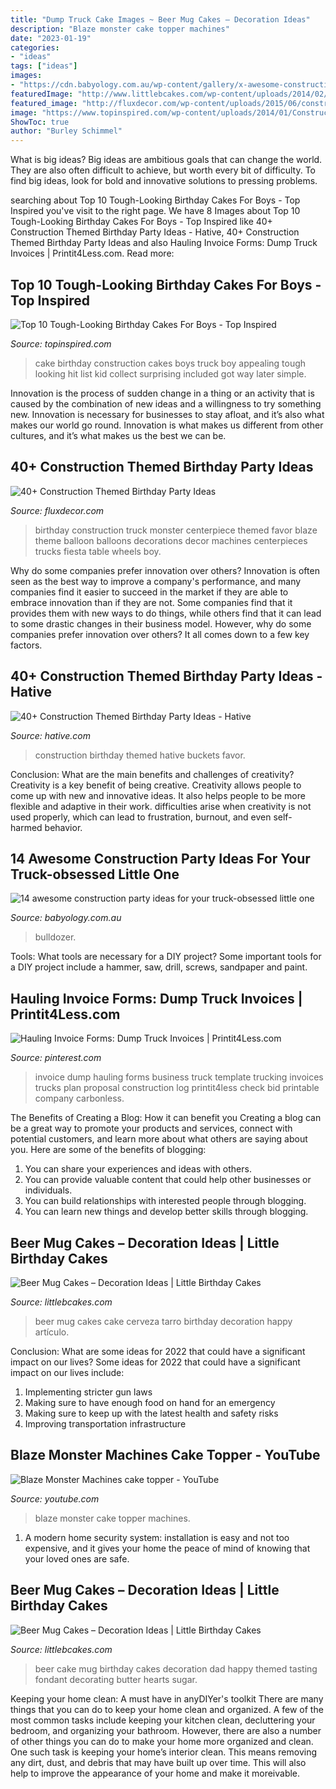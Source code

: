 ```yaml
---
title: "Dump Truck Cake Images ~ Beer Mug Cakes – Decoration Ideas"
description: "Blaze monster cake topper machines"
date: "2023-01-19"
categories:
- "ideas"
tags: ["ideas"]
images:
- "https://cdn.babyology.com.au/wp-content/gallery/x-awesome-construction-party-ideas-for-your-truck-obsessed-little-one/easy-cake.jpg"
featuredImage: "http://www.littlebcakes.com/wp-content/uploads/2014/02/Beer-Mug-Cakes-Pictures.jpg"
featured_image: "http://fluxdecor.com/wp-content/uploads/2015/06/construction-birthday-party/14-construction-themed-birthday-party.jpg"
image: "https://www.topinspired.com/wp-content/uploads/2014/01/Construction-Truck-Birthday-Cake.jpg"
ShowToc: true
author: "Burley Schimmel"
---
```



What is big ideas?
Big ideas are ambitious goals that can change the world. They are also often difficult to achieve, but worth every bit of difficulty. To find big ideas, look for bold and innovative solutions to pressing problems.

	

		
searching about Top 10 Tough-Looking Birthday Cakes For Boys - Top Inspired you've visit to the right page. We have 8 Images about Top 10 Tough-Looking Birthday Cakes For Boys - Top Inspired like 40+ Construction Themed Birthday Party Ideas - Hative, 40+ Construction Themed Birthday Party Ideas and also Hauling Invoice Forms: Dump Truck Invoices | Printit4Less.com. Read more:
		
    
## Top 10 Tough-Looking Birthday Cakes For Boys - Top Inspired

<img loading=lazy src="https://www.topinspired.com/wp-content/uploads/2014/01/Construction-Truck-Birthday-Cake.jpg" onerror="this.onerror=null;this.src='https://tse3.mm.bing.net/th?id=OIP.27EgP2brwNG7lecP5s8tkQHaF7&amp;pid=15.1';" alt="Top 10 Tough-Looking Birthday Cakes For Boys - Top Inspired">

_Source: topinspired.com_

>cake birthday construction cakes boys truck boy appealing tough looking hit list kid collect surprising included got way later simple. 

	

Innovation is the process of sudden change in a thing or an activity that is caused by the combination of new ideas and a willingness to try something new. Innovation is necessary for businesses to stay afloat, and it’s also what makes our world go round. Innovation is what makes us different from other cultures, and it’s what makes us the best we can be.

    
## 40+ Construction Themed Birthday Party Ideas

<img loading=lazy src="http://fluxdecor.com/wp-content/uploads/2015/06/construction-birthday-party/14-construction-themed-birthday-party.jpg" onerror="this.onerror=null;this.src='https://tse3.mm.bing.net/th?id=OIP.LcTC_YhSYbqop-hN0NDcOQHaLK&amp;pid=15.1';" alt="40+ Construction Themed Birthday Party Ideas">

_Source: fluxdecor.com_

>birthday construction truck monster centerpiece themed favor blaze theme balloon balloons decorations decor machines centerpieces trucks fiesta table wheels boy. 

	

Why do some companies prefer innovation over others?
Innovation is often seen as the best way to improve a company's performance, and many companies find it easier to succeed in the market if they are able to embrace innovation than if they are not. Some companies find that it provides them with new ways to do things, while others find that it can lead to some drastic changes in their business model. However, why do some companies prefer innovation over others? It all comes down to a few key factors.

    
## 40+ Construction Themed Birthday Party Ideas - Hative

<img loading=lazy src="https://hative.com/wp-content/uploads/2015/06/construction-birthday-party/33-construction-themed-birthday-party.jpg" onerror="this.onerror=null;this.src='https://tse3.mm.bing.net/th?id=OIP.4YSmrE9tgVoAuVL9-0SeMgHaLH&amp;pid=15.1';" alt="40+ Construction Themed Birthday Party Ideas - Hative">

_Source: hative.com_

>construction birthday themed hative buckets favor. 

	

Conclusion: What are the main benefits and challenges of creativity?
Creativity is a key benefit of being creative. Creativity allows people to come up with new and innovative ideas. It also helps people to be more flexible and adaptive in their work. difficulties arise when creativity is not used properly, which can lead to frustration, burnout, and even self- harmed behavior.

    
## 14 Awesome Construction Party Ideas For Your Truck-obsessed Little One

<img loading=lazy src="https://cdn.babyology.com.au/wp-content/gallery/x-awesome-construction-party-ideas-for-your-truck-obsessed-little-one/easy-cake.jpg" onerror="this.onerror=null;this.src='https://tse2.mm.bing.net/th?id=OIP.RfgfckEJbPF0ENbq2laS_QHaJ3&amp;pid=15.1';" alt="14 awesome construction party ideas for your truck-obsessed little one">

_Source: babyology.com.au_

>bulldozer. 

	

Tools: What tools are necessary for a DIY project?
Some important tools for a DIY project include a hammer, saw, drill, screws, sandpaper and paint.

    
## Hauling Invoice Forms: Dump Truck Invoices | Printit4Less.com

<img loading=lazy src="https://i.pinimg.com/736x/d9/c7/00/d9c7006d647882ad9be4d07881e44350.jpg" onerror="this.onerror=null;this.src='https://tse3.mm.bing.net/th?id=OIP.v-nzAyzsDwg95WOiVOCG3AAAAA&amp;pid=15.1';" alt="Hauling Invoice Forms: Dump Truck Invoices | Printit4Less.com">

_Source: pinterest.com_

>invoice dump hauling forms business truck template trucking invoices trucks plan proposal construction log printit4less check bid printable company carbonless. 

	

The Benefits of Creating a Blog: How it can benefit you
Creating a blog can be a great way to promote your products and services, connect with potential customers, and learn more about what others are saying about you. Here are some of the benefits of blogging:
1. You can share your experiences and ideas with others.
2. You can provide valuable content that could help other businesses or individuals.
3. You can build relationships with interested people through blogging.
4. You can learn new things and develop better skills through blogging.

    
## Beer Mug Cakes – Decoration Ideas | Little Birthday Cakes

<img loading=lazy src="http://www.littlebcakes.com/wp-content/uploads/2014/02/Beer-Mug-Cakes-Images.jpg" onerror="this.onerror=null;this.src='https://tse1.mm.bing.net/th?id=OIP.7SWlstLyblLA-2u_8xaLmQHaJ4&amp;pid=15.1';" alt="Beer Mug Cakes – Decoration Ideas | Little Birthday Cakes">

_Source: littlebcakes.com_

>beer mug cakes cake cerveza tarro birthday decoration happy artículo. 

	

Conclusion: What are some ideas for 2022 that could have a significant impact on our lives?
Some ideas for 2022 that could have a significant impact on our lives include: 
1. Implementing stricter gun laws 
2. Making sure to have enough food on hand for an emergency 
3. Making sure to keep up with the latest health and safety risks 
4. Improving transportation infrastructure 

    
## Blaze Monster Machines Cake Topper - YouTube

<img loading=lazy src="https://i.ytimg.com/vi/PuqimM3iWs0/maxresdefault.jpg" onerror="this.onerror=null;this.src='https://tse3.mm.bing.net/th?id=OIP.fm5AEz24_0rYTqEjAKlPFAHaEK&amp;pid=15.1';" alt="Blaze Monster Machines cake topper - YouTube">

_Source: youtube.com_

>blaze monster cake topper machines. 

	

1. A modern home security system: installation is easy and not too expensive, and it gives your home the peace of mind of knowing that your loved ones are safe. 

    
## Beer Mug Cakes – Decoration Ideas | Little Birthday Cakes

<img loading=lazy src="http://www.littlebcakes.com/wp-content/uploads/2014/02/Beer-Mug-Cakes-Pictures.jpg" onerror="this.onerror=null;this.src='https://tse2.mm.bing.net/th?id=OIP.MIzo5z14vtrBH2LnJaCcjwHaJm&amp;pid=15.1';" alt="Beer Mug Cakes – Decoration Ideas | Little Birthday Cakes">

_Source: littlebcakes.com_

>beer cake mug birthday cakes decoration dad happy themed tasting fondant decorating butter hearts sugar. 

	

Keeping your home clean: A must have in anyDIYer's toolkit
There are many things that you can do to keep your home clean and organized. A few of the most common tasks include keeping your kitchen clean, decluttering your bedroom, and organizing your bathroom. However, there are also a number of other things you can do to make your home more organized and clean. One such task is keeping your home’s interior clean. This means removing any dirt, dust, and debris that may have built up over time. This will also help to improve the appearance of your home and make it moreivable.

